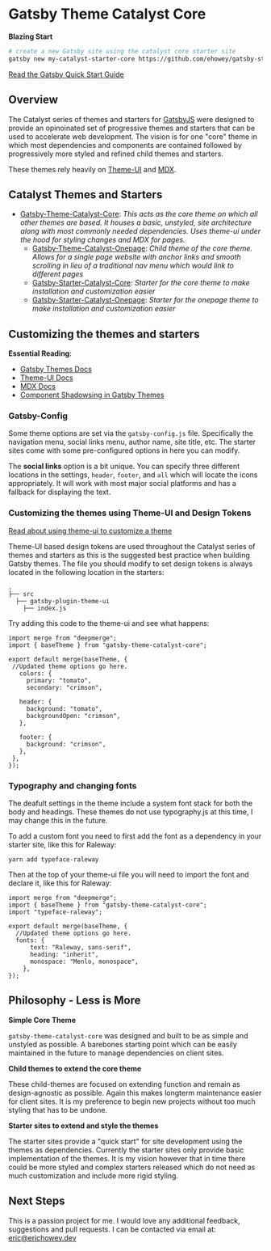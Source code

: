 # Gatsby Theme Catalyst Core

**Blazing Start**
```sh
# create a new Gatsby site using the catalyst core starter site
gatsby new my-catalyst-starter-core https://github.com/ehowey/gatsby-starter-catalyst-core
```
[Read the Gatsby Quick Start Guide](https://www.gatsbyjs.org/docs/quick-start)

## Overview

The Catalyst series of themes and starters for [GatsbyJS](https://www.gatsbyjs.org/) were designed to provide an opinoinated set of progressive themes and starters that can be used to accelerate web development. The vision is for one "core" theme in which most dependencies and components are contained followed by progressively more styled and refined child themes and starters. 

These themes rely heavily on [Theme-UI](https://theme-ui.com/) and [MDX](https://mdxjs.com/getting-started/gatsby/). 

## Catalyst Themes and Starters

* [Gatsby-Theme-Catalyst-Core](https://github.com/ehowey/gatsby-theme-catalyst-core): *This acts as the core theme on which all other themes are based. It houses a basic, unstyled, site architecture along with most commonly needed dependencies. Uses theme-ui under the hood for styling changes and MDX for pages.*
  * [Gatsby-Theme-Catalyst-Onepage](https://github.com/ehowey/gatsby-theme-catalyst-onepage): *Child theme of the core theme. Allows for a single page website with anchor links and smooth scrolling in lieu of a traditional nav menu which would link to different pages*
  * [Gatsby-Starter-Catalyst-Core](https://github.com/ehowey/gatsby-starter-catalyst-core): *Starter for the core theme to make installation and customization easier*
  * [Gatsby-Starter-Catalyst-Onepage](https://github.com/ehowey/gatsby-starter-catalyst-onepage): *Starter for the onepage theme to make installation and customization easier*

## Customizing the themes and starters

**Essential Reading**:

* [Gatsby Themes Docs](https://www.gatsbyjs.org/docs/themes/)
* [Theme-UI Docs](https://theme-ui.com/)
* [MDX Docs](https://mdxjs.com/)
* [Component Shadowsing in Gatsby Themes](https://www.gatsbyjs.org/blog/2019-04-29-component-shadowing/)

### Gatsby-Config

Some theme options are set via the `gatsby-config.js` file. Specifically the navigation menu, social links menu, author name, site title, etc. The starter sites come with some pre-configured options in here you can modify.

The **social links** option is a bit unique. You can specify three different locations in the settings, `header`, `footer`, and `all` which will locate the icons appropriately.  It will work with most major social platforms and has a fallback for displaying the text.

### Customizing the themes using Theme-UI and Design Tokens

[Read about using theme-ui to customize a theme](https://www.gatsbyjs.org/blog/2019-07-03-customizing-styles-in-gatsby-themes-with-theme-ui/)

Theme-UI based design tokens are used throughout the Catalyst series of themes and starters as this is the suggested best practice when building Gatsby themes. The file you should modify to set design tokens is always located in the following location in the starters:

    .
    ├── src
      ├── gatsby-plugin-theme-ui
        ├── index.js
        
 Try adding this code to the theme-ui and see what happens:
 
 ```
import merge from "deepmerge";
import { baseTheme } from "gatsby-theme-catalyst-core";

export default merge(baseTheme, {
  //Updated theme options go here.
    colors: {
      primary: "tomato",
      secondary: "crimson",

    header: {
      background: "tomato",
      backgroundOpen: "crimson",
    },

    footer: {
      background: "crimson",
    },
  },
});
```

### Typography and changing fonts

The deafult settings in the theme include a system font stack for both the body and headings. These themes do not use typography.js at this time, I may change this in the future.

To add a custom font you need to first add the font as a dependency in your starter site, like this for Raleway:

`yarn add typeface-raleway`

Then at the top of your theme-ui file you will need to import the font and declare it, like this for Raleway:

```
import merge from "deepmerge";
import { baseTheme } from "gatsby-theme-catalyst-core";
import "typeface-raleway";

export default merge(baseTheme, {
  //Updated theme options go here.
  fonts: {
      text: "Raleway, sans-serif",
      heading: "inherit",
      monospace: "Menlo, monospace",
    },
});
```
          
## Philosophy - Less is More

**Simple Core Theme**

`gatsby-theme-catalyst-core` was designed and built to be as simple and unstyled as possible. A barebones starting point which can be easily maintained in the future to manage dependencies on client sites.

**Child themes to extend the core theme**

These child-themes are focused on extending function and remain as design-agnostic as possible. Again this makes longterm maintenance easier for client sites. It is my preference to begin new projects without too much styling that has to be undone.

**Starter sites to extend and style the themes**

The starter sites provide a "quick start" for site development using the themes as dependencies. Currently the starter sites only provide basic implementation of the themes. It is my vision however that in time there could be more styled and complex starters released which do not need as much customization and include more rigid styling. 

## Next Steps

This is a passion project for me.  I would love any additional feedback, suggestions and pull requests.  I can be contacted via email at: <eric@erichowey.dev>
